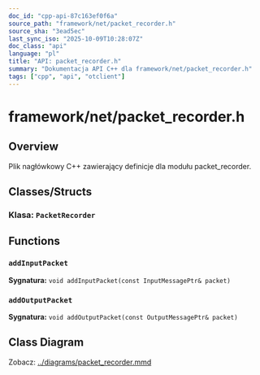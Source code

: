 ```yaml
---
doc_id: "cpp-api-87c163ef0f6a"
source_path: "framework/net/packet_recorder.h"
source_sha: "3ead5ec"
last_sync_iso: "2025-10-09T10:28:07Z"
doc_class: "api"
language: "pl"
title: "API: packet_recorder.h"
summary: "Dokumentacja API C++ dla framework/net/packet_recorder.h"
tags: ["cpp", "api", "otclient"]
---
```


# framework/net/packet_recorder.h

## Overview

Plik nagłówkowy C++ zawierający definicje dla modułu packet_recorder.

## Classes/Structs

### Klasa: `PacketRecorder`

## Functions

### `addInputPacket`

**Sygnatura:** `void addInputPacket(const InputMessagePtr& packet)`

### `addOutputPacket`

**Sygnatura:** `void addOutputPacket(const OutputMessagePtr& packet)`

## Class Diagram

Zobacz: [../diagrams/packet_recorder.mmd](../diagrams/packet_recorder.mmd)
